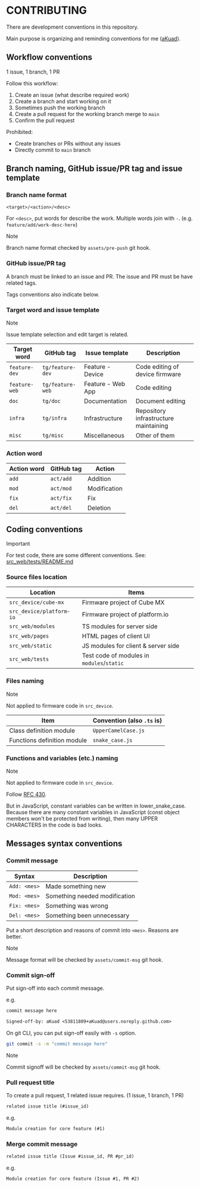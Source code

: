 # CONTRIBUTING

There are development conventions in this repository.

Main purpose is organizing and reminding conventions for me ([aKuad](https://github.com/aKuad)).

## Workflow conventions

1 issue, 1 branch, 1 PR

Follow this workflow:

1. Create an issue (what describe required work)
2. Create a branch and start working on it
3. Sometimes push the working branch
4. Create a pull request for the working branch merge to `main`
5. Confirm the pull request

Prohibited:

- Create branches or PRs without any issues
- Directly commit to `main` branch

## Branch naming, GitHub issue/PR tag and issue template

### Branch name format

`<target>/<action>/<desc>`

For `<desc>`, put words for describe the work. Multiple words join with `-`. (e.g. `feature/add/work-desc-here`)

> [!NOTE]
>
> Branch name format checked by `assets/pre-push` git hook.

### GitHub issue/PR tag

A branch must be linked to an issue and PR. The issue and PR must be have related tags.

Tags conventions also indicate below.

### Target word and issue template

> [!NOTE]
>
> Issue template selection and edit target is related.

| Target word   | GitHub tag       | Issue template    | Description                           |
| ------------- | ---------------- | ----------------- | ------------------------------------- |
| `feature-dev` | `tg/feature-dev` | Feature - Device  | Code editing of device firmware       |
| `feature-web` | `tg/feature-web` | Feature - Web App | Code editing                          |
| `doc`         | `tg/doc`         | Documentation     | Document editing                      |
| `infra`       | `tg/infra`       | Infrastructure    | Repository infrastructure maintaining |
| `misc`        | `tg/misc`        | Miscellaneous     | Other of them                         |

### Action word

| Action word | GitHub tag | Action       |
| ----------- | ---------- | ------------ |
| `add`       | `act/add`  | Addition     |
| `mod`       | `act/mod`  | Modification |
| `fix`       | `act/fix`  | Fix          |
| `del`       | `act/del`  | Deletion     |

## Coding conventions

> [!IMPORTANT]
>
> For test code, there are some different conventions. See: [src_web/tests/README.md](src_web/tests/README.md)

### Source files location

| Location                 | Items                                      |
| ------------------------ | ------------------------------------------ |
| `src_device/cube-mx`     | Firmware project of Cube MX                |
| `src_device/platform-io` | Firmware project of platform.io            |
| `src_web/modules`        | TS modules for server side                 |
| `src_web/pages`          | HTML pages of client UI                    |
| `src_web/static`         | JS modules for client & server side        |
| `src_web/tests`          | Test code of modules in `modules`/`static` |

### Files naming

> [!NOTE]
>
> Not applied to firmware code in `src_device`.

| Item                        | Convention (also `.ts` is) |
| --------------------------- | -------------------------- |
| Class definition module     | `UpperCamelCase.js`        |
| Functions definition module | `snake_case.js`            |

### Functions and variables (etc.) naming

> [!NOTE]
>
> Not applied to firmware code in `src_device`.

Follow [RFC 430](https://github.com/rust-lang/rfcs/blob/master/text/0430-finalizing-naming-conventions.md).

But in JavaScript, constant variables can be written in lower_snake_case. Because there are many constant variables in JavaScript (const object members won't be protected from writing), then many UPPER CHARACTERS in the code is bad looks.

## Messages syntax conventions

### Commit message

| Syntax       | Description                   |
| ------------ | ----------------------------- |
| `Add: <mes>` | Made something new            |
| `Mod: <mes>` | Something needed modification |
| `Fix: <mes>` | Something was wrong           |
| `Del: <mes>` | Something been unnecessary    |

Put a short description and reasons of commit into `<mes>`. Reasons are better.

> [!NOTE]
>
> Message format will be checked by `assets/commit-msg` git hook.

### Commit sign-off

Put sign-off into each commit message.

e.g.

```txt
commit message here

Signed-off-by: aKuad <53811809+aKuad@users.noreply.github.com>
```

On git CLI, you can put sign-off easily with `-s` option.

```sh
git commit -s -m "commit message here"
```

> [!NOTE]
>
> Commit signoff will be checked by `assets/commit-msg` git hook.

### Pull request title

To create a pull request, 1 related issue requires. (1 issue, 1 branch, 1 PR)

```txt
related issue title (#issue_id)
```

e.g.

```txt
Module creation for core feature (#1)
```

### Merge commit message

```txt
related issue title (Issue #issue_id, PR #pr_id)
```

e.g.

```txt
Module creation for core feature (Issue #1, PR #2)
```
